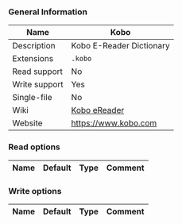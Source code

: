 
### General Information ###
Name | Kobo
---- | -------
Description | Kobo E-Reader Dictionary
Extensions | `.kobo`
Read support | No
Write support | Yes
Single-file | No
Wiki | [Kobo eReader](https://en.wikipedia.org/wiki/Kobo_eReader)
Website | https://www.kobo.com


### Read options ###
Name | Default | Type | Comment
---- | ---- | ------- | -------

### Write options ###
Name | Default | Type | Comment
---- | ---- | ------- | -------
